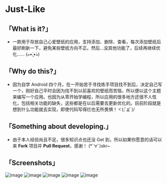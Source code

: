 # Just-Like
## 「What is it?」



- 一款用于存放自己心爱壁纸的应用，支持添加、删除、查看，每次添加壁纸后最好刷新一下，避免某些壁纸方向不正。然后...没其他功能了，后续再继续优化...... (๑•̀.̫•́๑)





## 「Why do this?」



- 因为自学 Android 四个月，在一开始苦于寻找练手项目找不到后，决定自己写一个，刚好自己平时会因为找不到以前喜欢的壁纸而苦恼，所以便以这个主题来编写一个应用。也因为从零开始学编程，所以应用的很多地方还很不人性化，包括相关功能的缺失，这些都是在以后需要去更新优化的。目前阶段就是想到什么功能就去实现，即使代码写得烂也无所畏惧！ヾ(;ﾟдﾟ)/





## 「Something about developing.」



- 由于本人经验尚且不足，很多知识点也还没 Get 到，所以如果你愿意的话可以来 **Fork** 项目并 **Pull Request**，感谢！ (*´∀`)skr~


## 「Screenshots」
![image](https://github.com/AaronZheng9603/Just-Like/blob/master/images/Screenshot_2018-10-30-02-35-02-583_com.aaron.justlike.png)
![image](https://github.com/AaronZheng9603/Just-Like/blob/master/images/Screenshot_2018-10-30-02-35-09-770_com.aaron.justlike.png)
![image](https://github.com/AaronZheng9603/Just-Like/blob/master/images/Screenshot_2018-10-30-02-35-50-787_com.aaron.justlike.png)
![image](https://github.com/AaronZheng9603/Just-Like/blob/master/images/Screenshot_2018-10-30-02-35-16-539_android.png)
![image](https://github.com/AaronZheng9603/Just-Like/blob/master/images/Screenshot_2018-10-30-02-35-38-061_com.aaron.justlike.png)
